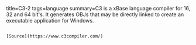 title=C3-2
tags=language
summary=C3 is a xBase language compiler for 16, 32 and 64 bit's. It generates OBJs that may be directly linked to create an executable application for Windows.
~~~~~~

[Source](https://www.c3compiler.com/)

